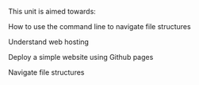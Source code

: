 This unit is aimed towards:

How to use the command line to navigate file structures

Understand web hosting

Deploy a simple website using Github pages

Navigate file structures

